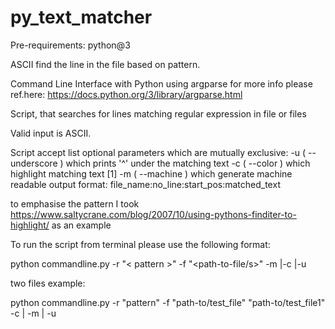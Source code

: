 # py_text_matcher

Pre-requirements:
python@3

ASCII find the line in the file based on pattern.



Command Line Interface with Python using argparse
for more info please ref.here:
https://docs.python.org/3/library/argparse.html



Script, that searches for lines matching regular expression in file or files

Valid input is ASCII.

Script accept list optional parameters which are mutually exclusive:
-u ( --underscore ) which prints '^' under the matching text
-c ( --color ) which highlight matching text [1]
-m ( --machine ) which generate machine readable output
                  format: file_name:no_line:start_pos:matched_text
              
to emphasise the pattern I took https://www.saltycrane.com/blog/2007/10/using-pythons-finditer-to-highlight/ 
as an example

To run the script from terminal please use the following format:
                  
python commandline.py  -r "< pattern >" -f "<path-to-file/s>" -m |-c |-u

two files  example:

python commandline.py  -r "pattern" -f "path-to/test_file" "path-to/test_file1"  -c | -m | -u








 
